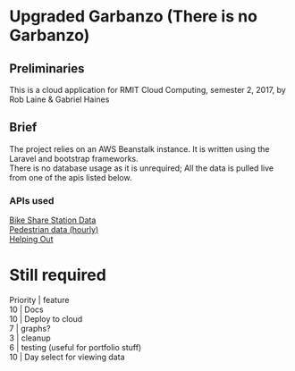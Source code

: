 # Upgraded Garbanzo (There is no Garbanzo)

## Preliminaries
This is a cloud application for RMIT Cloud Computing, semester 2, 2017, by Rob Laine & Gabriel Haines  

## Brief

The project relies on an AWS Beanstalk instance. It is written using the Laravel and bootstrap frameworks.  
There is no database usage as it is unrequired; All the data is pulled live from one of the apis listed below.  


### APIs used
[Bike Share Station Data](https://data.melbourne.vic.gov.au/resource/uwyu-5y9e.json)  
[Pedestrian data (hourly)](https://data.melbourne.vic.gov.au/resource/cb85-mn2u.json)  
[Helping Out](https://data.melbourne.vic.gov.au/resource/nbdz-yp2p.json)  


# Still required
Priority | feature  
10 | Docs  
10 | Deploy to cloud  
7 | graphs?  
3 | cleanup  
6 | testing (useful for portfolio stuff)  
10 | Day select for viewing data  
